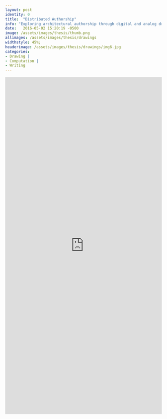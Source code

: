 ```yaml
---
layout: post
identity: 0
title:  "Distributed Authorship"
info: "Exploring architectural authorship through digital and analog drawing"
date:   2016-05-02 15:20:19 -0500
image: /assets/images/thesis/thumb.png
allimages: /assets/images/thesis/drawings
widthstyle: 45%;
headerimage: /assets/images/thesis/drawings/img6.jpg
categories:
- Drawing |
- Computation |
- Writing
---
```


<iframe width="100%" height="1080px" src="https://www.yumpu.com/en/embed/view/t3GU6hZnNPq7V4lS" frameborder="0" allowfullscreen="true"  allowtransparency="true"></iframe>


